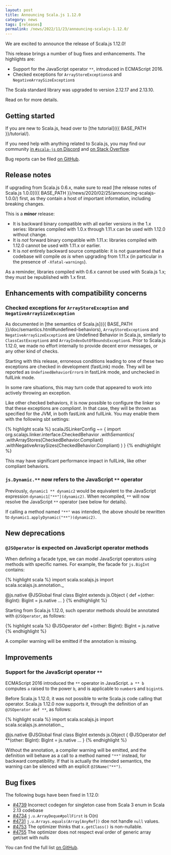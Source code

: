 ```yaml
---
layout: post
title: Announcing Scala.js 1.12.0
category: news
tags: [releases]
permalink: /news/2022/11/23/announcing-scalajs-1.12.0/
---
```



We are excited to announce the release of Scala.js 1.12.0!

This release brings a number of bug fixes and enhancements.
The highlights are:

* Support for the JavaScript operator `**`, introduced in ECMAScript 2016.
* Checked exceptions for `ArrayStoreExceptions`s and `NegativeArraySizeException`s

The Scala standard library was upgraded to version 2.12.17 and 2.13.10.

Read on for more details.

<!--more-->

## Getting started

If you are new to Scala.js, head over to [the tutorial]({{ BASE_PATH }}/tutorial/).

If you need help with anything related to Scala.js, you may find our community [in `#scala-js` on Discord](https://discord.com/invite/scala) and [on Stack Overflow](https://stackoverflow.com/questions/tagged/scala.js).

Bug reports can be filed [on GitHub](https://github.com/scala-js/scala-js/issues).

## Release notes

If upgrading from Scala.js 0.6.x, make sure to read [the release notes of Scala.js 1.0.0]({{ BASE_PATH }}/news/2020/02/25/announcing-scalajs-1.0.0/) first, as they contain a host of important information, including breaking changes.

This is a **minor** release:

* It is backward binary compatible with all earlier versions in the 1.x series: libraries compiled with 1.0.x through 1.11.x can be used with 1.12.0 without change.
* It is *not* forward binary compatible with 1.11.x: libraries compiled with 1.12.0 cannot be used with 1.11.x or earlier.
* It is *not* entirely backward source compatible: it is not guaranteed that a codebase will compile *as is* when upgrading from 1.11.x (in particular in the presence of `-Xfatal-warnings`).

As a reminder, libraries compiled with 0.6.x cannot be used with Scala.js 1.x; they must be republished with 1.x first.

## Enhancements with compatibility concerns

### Checked exceptions for `ArrayStoreException` and `NegativeArraySizeException`

As documented in [the semantics of Scala.js]({{ BASE_PATH }}/doc/semantics.html#undefined-behaviors), `ArrayStoreException`s and `NegativeArraySizeException`s are Undefined Behavior in Scala.js, similarly to `ClassCastException`s and `ArrayIndexOutOfBoundsException`s.
Prior to Scala.js 1.12.0, we made no effort internally to provide decent error messages, or any other kind of checks.

Starting with this release, erroneous conditions leading to one of these two exceptions are checked in development (fastLink) mode.
They will be reported as `UndefinedBehaviorError`s in fastLink mode, and unchecked in fullLink mode.

In some rare situations, this may turn code that appeared to work into actively throwing an exception.

Like other checked behaviors, it is now possible to configure the linker so that these exceptions are *compliant*.
In that case, they will be thrown as specified for the JVM, in both fastLink and fullLink.
You may enable them with the following sbt settings:

{% highlight scala %}
scalaJSLinkerConfig ~= {
  import org.scalajs.linker.interface.CheckedBehavior
  _.withSemantics(_
    .withArrayStores(CheckedBehavior.Compliant)
    .withNegativeArraySizes(CheckedBehavior.Compliant)
  )
}
{% endhighlight %}

This may have significant performance impact in fullLink, like other compliant behaviors.

### `js.Dynamic.**` now refers to the JavaScript `**` operator

Previously, `dynamic1 ** dynamic2` would be equivalent to the JavaScript expression `dynamic1["**"](dynamic2)`.
When recompiled, `**` will now resolve the JavaScript `**` operator (see below for details).

If calling a method named `"**"` was intended, the above should be rewritten to `dynamic1.applyDynamic("**")(dynamic2)`.

## New deprecations

### `@JSOperator` is expected on JavaScript operator methods

When defining a facade type, we can model JavaScript operators using methods with specific names.
For example, the facade for `js.BigInt` contains:

{% highlight scala %}
import scala.scalajs.js
import scala.scalajs.js.annotation._

@js.native @JSGlobal
final class BigInt extends js.Object {
  def +(other: BigInt): BigInt = js.native
  ...
}
{% endhighlight %}

Starting from Scala.js 1.12.0, such operator methods should be annotated with `@JSOperator`, as follows:

{% highlight scala %}
  @JSOperator def +(other: BigInt): BigInt = js.native
{% endhighlight %}

A compiler warning will be emitted if the annotation is missing.

## Improvements

### Support for the JavaScript operator `**`

ECMAScript 2016 introduced the `**` operator in JavaScript.
`a ** b` computes `a` raised to the power `b`, and is applicable to `number`s and `bigint`s.

Before Scala.js 1.12.0, it was not possible to write Scala.js code calling that operator.
Scala.js 1.12.0 now supports it, through the definition of an `@JSOperator def **`, as follows:

{% highlight scala %}
import scala.scalajs.js
import scala.scalajs.js.annotation._

@js.native @JSGlobal
final class BigInt extends js.Object {
  @JSOperator def **(other: BigInt): BigInt = js.native
  ...
}
{% endhighlight %}

Without the annotation, a compiler warning will be emitted, and the definition will behave as a call to a method named `"**"` instead, for backward compatibility.
If that is actually the intended semantics, the warning can be silenced with an explicit `@JSName("**")`.

## Bug fixes

The following bugs have been fixed in 1.12.0:

* [#4739](https://github.com/scala-js/scala-js/issues/4739) Incorrect codegen for singleton case from Scala 3 enum in Scala 2.13 codebase
* [#4734](https://github.com/scala-js/scala-js/issues/4734) `j.u.ArrayDeque#pollFirst` is O(n)
* [#4731](https://github.com/scala-js/scala-js/issues/4731) `j.u.Arrays.equals(Array[AnyRef])` doe not handle `null` values.
* [#4753](https://github.com/scala-js/scala-js/issues/4753) The optimizer thinks that `x.getClass()` is non-nullable.
* [#4755](https://github.com/scala-js/scala-js/issues/4755) The optimizer does not respect eval order of generic array get/set with nulls

You can find the full list [on GitHub](https://github.com/scala-js/scala-js/issues?q=is%3Aissue+milestone%3Av1.12.0+is%3Aclosed).
